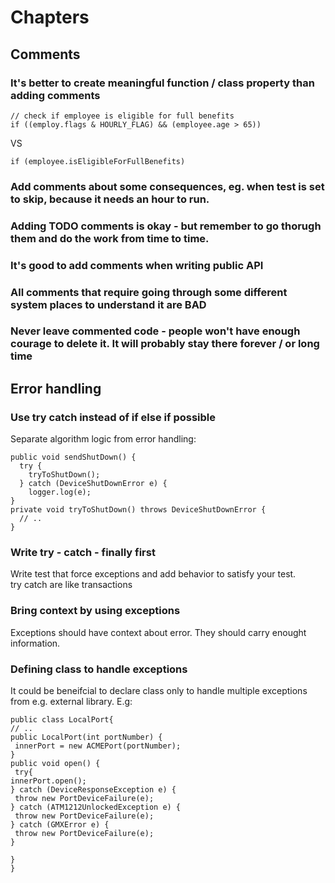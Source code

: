# Chapters
## Comments
### It's better to create meaningful function / class property than adding comments  

 ```
// check if employee is eligible for full benefits  
 if ((employ.flags & HOURLY_FLAG) && (employee.age > 65))  
```
 VS  
 ```
 if (employee.isEligibleForFullBenefits)
```
### Add comments about some consequences, eg. when test is set to skip, because it needs an hour to run.
### Adding TODO comments is okay - but remember to go thorugh them and do the work from time to time.
### It's good to add comments when writing public API 
### All comments that require going through some different system places to understand it are BAD
### Never leave commented code - people won't have enough courage to delete it. It will probably stay there forever / or long time

## Error handling
### Use try catch instead of if else if possible
Separate algorithm logic from error handling:  

```
public void sendShutDown() {
  try {
    tryToShutDown();
  } catch (DeviceShutDownError e) {
    logger.log(e);
}
private void tryToShutDown() throws DeviceShutDownError {
  // ..
}
```

### Write try - catch - finally first
Write test that force exceptions and add behavior to satisfy your test.  
try catch are like transactions

### Bring context by using exceptions
Exceptions should have context about error. They should carry enought information.

### Defining class to handle exceptions
It could be beneifcial to declare class only to handle multiple exceptions from e.g. external library.
E.g:  
```
public class LocalPort{
// ..
public LocalPort(int portNumber) {
 innerPort = new ACMEPort(portNumber);
}
public void open() {
 try{
innerPort.open();
} catch (DeviceResponseException e) {
 throw new PortDeviceFailure(e);
} catch (ATM1212UnlockedException e) {
 throw new PortDeviceFailure(e);
} catch (GMXError e) {
 throw new PortDeviceFailure(e);
}

}
}
```
